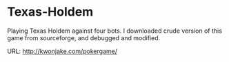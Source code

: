 Texas-Holdem
============

Playing Texas Holdem against four bots.
I downloaded crude version of this game from sourceforge, and debugged and modified.

URL: http://kwonjake.com/pokergame/
